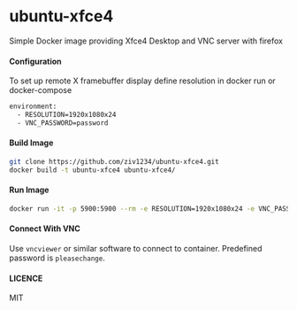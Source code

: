 # ubuntu-xfce4

Simple Docker image providing Xfce4 Desktop and VNC server with firefox

#### Configuration

To set up remote X framebuffer display define resolution in docker run or docker-compose 

```sh
environment:
  - RESOLUTION=1920x1080x24
  - VNC_PASSWORD=password
```

#### Build Image

```sh
git clone https://github.com/ziv1234/ubuntu-xfce4.git
docker build -t ubuntu-xfce4 ubuntu-xfce4/
```

#### Run Image

```sh
docker run -it -p 5900:5900 --rm -e RESOLUTION=1920x1080x24 -e VNC_PASSWORD=password ubuntu-xfce4
```

#### Connect With VNC

Use `vncviewer` or similar software to connect to container. Predefined password is `pleasechange`.

#### LICENCE

MIT
